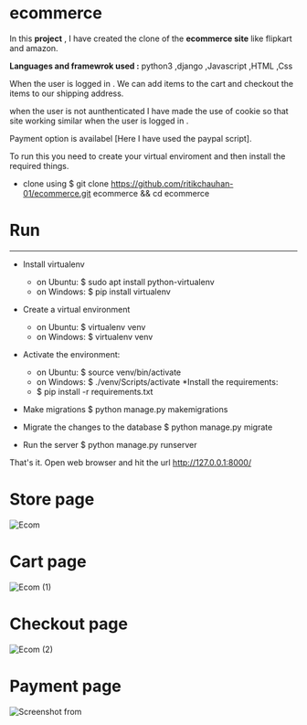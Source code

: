 # ecommerce


In this **project** , I have created the clone of the **ecommerce site** like flipkart and amazon.

**Languages and framewrok used :** python3 ,django ,Javascript ,HTML ,Css

When the user is logged in .
We can add items to the cart and checkout the items to our shipping address.

when the user is not aunthenticated I have made the use of cookie so that site working similar when the user is logged in .

Payment option is availabel [Here I have used the paypal script].

To run this you need to create your virtual enviroment and then install the required things.
* clone using $ git clone https://github.com/ritikchauhan-01/ecommerce.git ecommerce && cd ecommerce

# Run
---------

* Install virtualenv
   * on Ubuntu: $ sudo apt install python-virtualenv
   * on Windows: $ pip install virtualenv

* Create a virtual environment
   * on Ubuntu: $ virtualenv venv
   * on Windows: $ virtualenv venv

* Activate the environment:
   * on Ubuntu: $ source venv/bin/activate
   * on Windows: $ ./venv/Scripts/activate
*Install the requirements:
   * $ pip install -r requirements.txt
 
* Make migrations $ python manage.py makemigrations
* Migrate the changes to the database $ python manage.py migrate
* Run the server $ python manage.py runserver

That's it. Open web browser and hit the url http://127.0.0.1:8000/


# Store page 
![Ecom](https://user-images.githubusercontent.com/56171689/129575173-e5fb89ec-6b59-4425-a34e-ed7f46318af4.png)

# Cart page
![Ecom (1)](https://user-images.githubusercontent.com/56171689/129575223-a0995ccf-849a-4ba2-86d9-d2af4c7f975b.png)

# Checkout page
![Ecom (2)](https://user-images.githubusercontent.com/56171689/129575270-fd236d54-2ef5-4148-b84b-c8c2e3ad97da.png)

# Payment page
![Screenshot from ](https://user-images.githubusercontent.com/56171689/129576223-ca9ada16-a2df-435a-8842-c0f4d8899a13.png)
